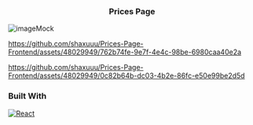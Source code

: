 


<!-- PROJECT LOGO -->
<br />
<div align="center">
  <h3 align="center">Prices Page</h3>
</div>

![imageMock](https://github.com/shaxuuu/Prices-Page-Frontend/assets/48029949/1e10f38b-7b0d-4051-a122-cfae49bcc0c0)



https://github.com/shaxuuu/Prices-Page-Frontend/assets/48029949/762b74fe-9e7f-4e4c-98be-6980caa40e2a


https://github.com/shaxuuu/Prices-Page-Frontend/assets/48029949/0c82b64b-dc03-4b2e-86fc-e50e99be2d5d





### Built With
[![React][React.js]][React-url]

[React.js]: https://img.shields.io/badge/React-20232A?style=for-the-badge&logo=react&logoColor=61DAFB
[React-url]: https://reactjs.org/
